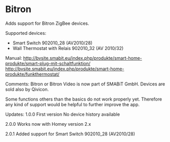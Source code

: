 # Bitron

Adds support for Bitron ZigBee devices.

Supported devices:
- Smart Switch 902010_28 (AV2010/28)
- Wall Thermostat with Relais 902010_32 (AV 2010/32)

Manual:
http://bvsite.smabit.eu/index.php/produkte/smart-home-produkte/smart-plug-mit-schaltfunktion/
http://bvsite.smabit.eu/index.php/produkte/smart-home-produkte/funkthermostat/

Comments:
Bitron or Bitron Video is now part of SMABiT GmbH. Devices are sold also by Qivicon.

Some functions others than the basics do not work properly yet.
Therefore any kind of support would be helpful to further improve the app.

Updates:
1.0.0
First version
No device history available

2.0.0 
Works now with Homey version 2.x

2.0.1
Added support for Smart Switch 902010_28 (AV2010/28)